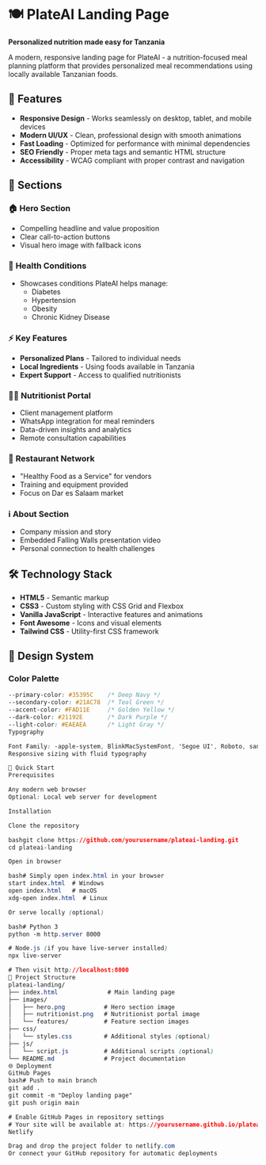 # 🍽️ PlateAI Landing Page

**Personalized nutrition made easy for Tanzania**

A modern, responsive landing page for PlateAI - a nutrition-focused meal planning platform that provides personalized meal recommendations using locally available Tanzanian foods.

## 🌟 Features

- **Responsive Design** - Works seamlessly on desktop, tablet, and mobile devices
- **Modern UI/UX** - Clean, professional design with smooth animations
- **Fast Loading** - Optimized for performance with minimal dependencies
- **SEO Friendly** - Proper meta tags and semantic HTML structure
- **Accessibility** - WCAG compliant with proper contrast and navigation

## 🎯 Sections

### 🏠 **Hero Section**
- Compelling headline and value proposition
- Clear call-to-action buttons
- Visual hero image with fallback icons

### 🏥 **Health Conditions**
- Showcases conditions PlateAI helps manage:
  - Diabetes
  - Hypertension  
  - Obesity
  - Chronic Kidney Disease

### ⚡ **Key Features**
- **Personalized Plans** - Tailored to individual needs
- **Local Ingredients** - Using foods available in Tanzania
- **Expert Support** - Access to qualified nutritionists

### 👩‍⚕️ **Nutritionist Portal**
- Client management platform
- WhatsApp integration for meal reminders
- Data-driven insights and analytics
- Remote consultation capabilities

### 🍴 **Restaurant Network**
- "Healthy Food as a Service" for vendors
- Training and equipment provided
- Focus on Dar es Salaam market

### ℹ️ **About Section**
- Company mission and story
- Embedded Falling Walls presentation video
- Personal connection to health challenges

## 🛠️ Technology Stack

- **HTML5** - Semantic markup
- **CSS3** - Custom styling with CSS Grid and Flexbox
- **Vanilla JavaScript** - Interactive features and animations
- **Font Awesome** - Icons and visual elements
- **Tailwind CSS** - Utility-first CSS framework

## 🎨 Design System

### Color Palette
```css
--primary-color: #35395C    /* Deep Navy */
--secondary-color: #21AC78  /* Teal Green */
--accent-color: #FAD11E     /* Golden Yellow */
--dark-color: #21192E       /* Dark Purple */
--light-color: #EAEAEA      /* Light Gray */
Typography

Font Family: -apple-system, BlinkMacSystemFont, 'Segoe UI', Roboto, sans-serif
Responsive sizing with fluid typography

🚀 Quick Start
Prerequisites

Any modern web browser
Optional: Local web server for development

Installation

Clone the repository

bashgit clone https://github.com/yourusername/plateai-landing.git
cd plateai-landing

Open in browser

bash# Simply open index.html in your browser
start index.html  # Windows
open index.html   # macOS
xdg-open index.html  # Linux

Or serve locally (optional)

bash# Python 3
python -m http.server 8000

# Node.js (if you have live-server installed)
npx live-server

# Then visit http://localhost:8000
📁 Project Structure
plateai-landing/
├── index.html              # Main landing page
├── images/
│   ├── hero.png           # Hero section image
│   ├── nutritionist.png   # Nutritionist portal image
│   └── features/          # Feature section images
├── css/
│   └── styles.css         # Additional styles (optional)
├── js/
│   └── script.js          # Additional scripts (optional)
└── README.md              # Project documentation
🌐 Deployment
GitHub Pages
bash# Push to main branch
git add .
git commit -m "Deploy landing page"
git push origin main

# Enable GitHub Pages in repository settings
# Your site will be available at: https://yourusername.github.io/plateai-landing
Netlify

Drag and drop the project folder to netlify.com
Or connect your GitHub repository for automatic deployments
